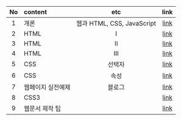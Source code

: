 |No|content|etc|link|
|:-:|:--|:-:|:-:|
|1| 개론|웹과 HTML, CSS, JavaScript|[link](./Introduction.md)|
|2| HTML|I|[link](./html_1.md)|
|3| HTML|II|[link](./html_2.md)|
|4| HTML|III|[link](./html_3.md)|
|5| CSS |선택자|[link](./selector.md)|
|6| CSS |속성|[link](./attribute.md)|
|7| 웹페이지 실전예제|블로그|[link](./shop.md)|
|8| CSS3||[link](css.md)|
|9| 웹문서 제작 팁||[link](tip.md)|